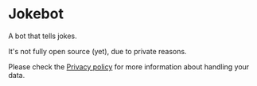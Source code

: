# Jokebot

A bot that tells jokes.

It's not fully open source (yet), due to private reasons.

Please check the [Privacy policy](privacy.md) for more information about handling your data.
